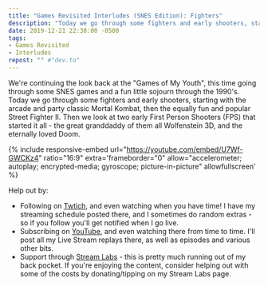```yaml
---
title: "Games Revisited Interludes (SNES Edition): Fighters"
description: "Today we go through some fighters and early shooters, starting with the arcade and party classic Mortal Kombat, then the equally fun and popular Street Fighter II."
date: 2019-12-21 22:30:00 -0500
tags:
- Games Revisited
- Interludes
repost: "" #"dev.to"
---
```


We're continuing the look back at the "Games of My Youth", this time going through some SNES games and a fun little sojourn through the 1990's. Today we go through some fighters and early shooters, starting with the arcade and party classic Mortal Kombat, then the equally fun and popular Street Fighter II. Then we look at two early First Person Shooters (FPS) that started it all - the great granddaddy of them all Wolfenstein 3D, and the eternally loved Doom.
<!--more-->


{% include responsive-embed url="https://youtube.com/embed/U7Wf-GWCKz4" ratio="16:9" extra='frameborder="0" allow="accelerometer; autoplay; encrypted-media; gyroscope; picture-in-picture" allowfullscreen' %}

Help out by:
 * Following on [Twtich](https://twitch.tv/AnonJr_Live), and even watching when you have time! I have my streaming schedule posted there, and I sometimes do random extras - so if you follow you'll get notified when I go live.
 * Subscribing on [YouTube](http://www.youtube.com/channel/UCXafqhKHbkSUIrq0LAuu0tw), and even watching there from time to time. I'll post all my Live Stream replays there, as well as episodes and various other bits.
 * Support through [Stream Labs](https://streamlabs.com/anonjr_live) - this is pretty much running out of my back pocket. If you're enjoying the content, consider helping out with some of the costs by donating/tipping on my Stream Labs page.